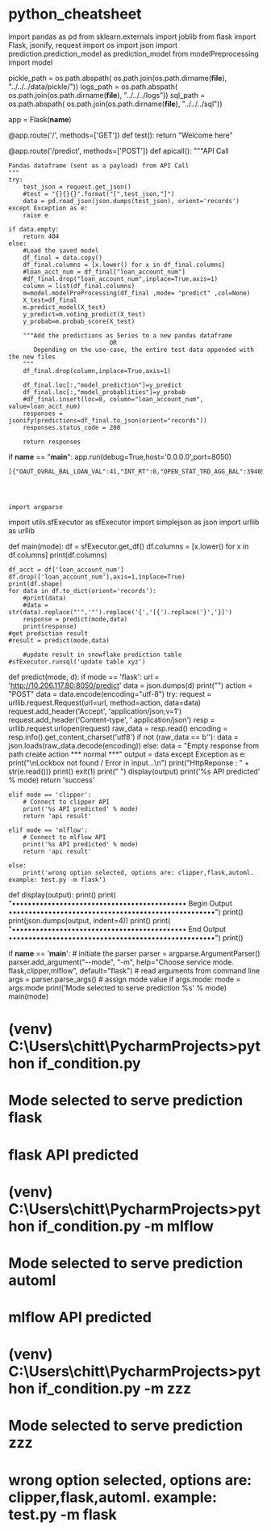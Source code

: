 # python_cheatsheet

import pandas as pd
from sklearn.externals import joblib
from flask import Flask, jsonify, request
import os
import json
import prediction.prediction_model as prediction_model
from modelPreprocessing import model


pickle_path = os.path.abspath(
    os.path.join(os.path.dirname(__file__), "../../../data/pickle/"))
logs_path = os.path.abspath(
    os.path.join(os.path.dirname(__file__), "../../../logs"))
sql_path = os.path.abspath(
    os.path.join(os.path.dirname(__file__), "../../../sql"))

app = Flask(__name__)

@app.route('/', methods=['GET'])
def test():
    return "Welcome here"


@app.route('/predict', methods=['POST'])
def apicall():
    """API Call

    Pandas dataframe (sent as a payload) from API Call
    """
    try:
        test_json = request.get_json()
        #test = "{}{}{}".format("[",test_json,"]")
        data = pd.read_json(json.dumps(test_json), orient='records')
    except Exception as e:
        raise e

    if data.empty:
        return 404
    else:
        #Load the saved model
        df_final = data.copy()
        df_final.columns = [x.lower() for x in df_final.columns]
        #loan_acct_num = df_final["loan_account_num"]
        #df_final.drop("loan_account_num",inplace=True,axis=1)
        column = list(df_final.columns)
        m=model.modelPreProcessing(df_final ,mode= "predict" ,col=None)
        X_test=df_final
        m.predict_model(X_test)
        y_predict=m.voting_predict(X_test)
        y_probab=m.probab_score(X_test)

        """Add the predictions as Series to a new pandas dataframe
                                OR
           Depending on the use-case, the entire test data appended with the new files
        """
        df_final.drop(column,inplace=True,axis=1)

        df_final.loc[:,"model_prediction"]=y_predict
        df_final.loc[:,"model_probablities"]=y_probab
        #df_final.insert(loc=0, column="loan_account_num", value=loan_acct_num)
        responses = jsonify(predictions=df_final.to_json(orient="records"))
        responses.status_code = 200

        return responses


if __name__ == "__main__":
    app.run(debug=True,host='0.0.0.0',port=8050)
    
    
    [{"OAUT_OVRAL_BAL_LOAN_VAL":41,"INT_RT":0,"OPEN_STAT_TRD_AGG_BAL":39405,"TOT_OAUT_RMANG_BAL":16,"OPEN_STLN_TRD_AGG_CR_AMT":0,"NEWST_AULNT_AGE_DUR":1578,"LAST_BKRPTY_PUBREC_DUR":9999,"COLLN_STAT_CD_AGG_BAL":0,"SCND_HBAL_AUTLN_1_BAL":0,"OTHR_CHRGS_PAID_AMT":0,"TAUALT_6M_CNT":33,"OBCT_AGG_CR_AMT":0,"ABCR_ECSC_VAL":17150,"ARPROPT_OCLOL_6M_AMT":0,"ALL_BKRPTY_AGG_LEGL_AMT":29509,"TOT_ORVT_ACTV_6M_OUTSTD_BAL":6,"OTHR_CHRGS_ASSD_AMT_LABEL":61,"PMTS_MADE_CNT":0,"PROM_KEPT_CURR_ID_LABEL":0,"SCND_HBAL_AUTLN_OPEN_MTH_1_CNT":0,"LAST_CR_INQ_DUR":2,"INT_PAID_AMT_LABEL":1535,"TAUALT_INQ_12M_CNT":2,"TOT_OPNTRD_MTHLY_PMT_AMT":1085,"NEWST_INQ_RPTD_3MA_DUR_":0,"AVG_RVT_AGE_DUR":6800,"CUST_SUBCD_AGG_CR_AMT":69,"AVG_OPNTRD_OUTSTD_6M_BAL_AMT":2,"DAYS_PAST_CNT_LABEL":16,"TERM_DUR":2180}]
    
    
    
    
    import argparse
import utils.sfExecutor as sfExecutor
import simplejson as json
import urllib as urllib

def main(mode):
    df = sfExecutor.get_df()
    df.columns = [x.lower() for x in df.columns]
    print(df.columns)

    df_acct = df['loan_account_num']
    df.drop(['loan_account_num'],axis=1,inplace=True)
    print(df.shape)
    for data in df.to_dict(orient='records'):
        #print(data)
        #data = str(data).replace("'",'"').replace('{','[{').replace('}','}]')
        response = predict(mode,data)
        print(response)
    #get prediction result
    #result = predict(mode,data)

        #update result in snowflake prediction table
    #sfExecutor.runsql('update table xyz')


def predict(mode, d):
    if mode == 'flask':
        url = 'http://10.206.117.80:8050/predict'
        data = json.dumps(d)
        print("")
        action = "POST"
        data = data.encode(encoding="utf-8")
        try:
            request = urllib.request.Request(url=url, method=action, data=data)
            request.add_header('Accept', 'application/json;v=1')
            request.add_header('Content-type', ' application/json')
            resp = urllib.request.urlopen(request)
            raw_data = resp.read()
            encoding = resp.info().get_content_charset('utf8')
            if not (raw_data == b''):
                data = json.loads(raw_data.decode(encoding))
            else:
                data = "Empty response from path create action *** normal ***"
            output = data
        except Exception as e:
            print("\nLockbox not found / Error in input...\n")
            print("HttpReponse : " + str(e.read()))
            print()
            exit(1)
        print(" ")
        display(output)
        print('%s API predicted' % mode)
        return 'success'

    elif mode == 'clipper':
        # Connect to clipper API
        print('%s API predicted' % mode)
        return 'api result'

    elif mode == 'mlflow':
        # Connect to mlflow API
        print('%s API predicted' % mode)
        return 'api result'

    else:
        print('wrong option selected, options are: clipper,flask,automl. example: test.py -m flask')

def display(output):
    print()
    print(
            "•••••••••••••••••••••••••••••••••••••••••••• Begin Output ••••••••••••••••••••••••••••••••••••••••••••••••••••")
    print()
    print(json.dumps(output, indent=4))
    print()
    print(
            "•••••••••••••••••••••••••••••••••••••••••••• End Output ••••••••••••••••••••••••••••••••••••••••••••••••••••")
    print()

if __name__ == '__main__':
    # initiate the parser
    parser = argparse.ArgumentParser()
    parser.add_argument("--mode", "-m", help="Choose service mode. flask,clipper,mlflow", default="flask")
    # read arguments from command line
    args = parser.parse_args()
    # assign mode value
    if args.mode:
        mode = args.mode
        print('Mode selected to serve prediction %s' % mode)
    main(mode)

# (venv) C:\Users\chitt\PycharmProjects>python if_condition.py
# Mode selected to serve prediction flask
# flask API predicted
#
# (venv) C:\Users\chitt\PycharmProjects>python if_condition.py -m mlflow
# Mode selected to serve prediction automl
# mlflow API predicted
#
# (venv) C:\Users\chitt\PycharmProjects>python if_condition.py -m zzz
# Mode selected to serve prediction zzz
# wrong option selected, options are: clipper,flask,automl. example: test.py -m flask
